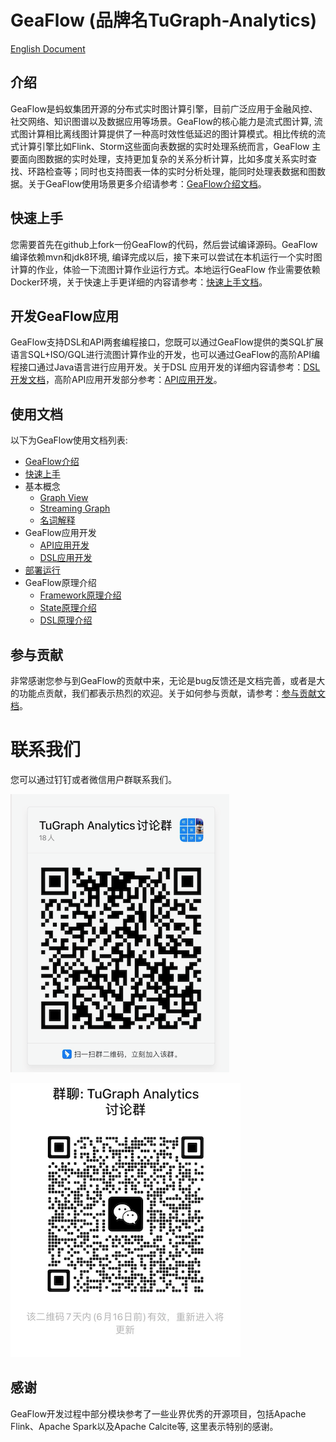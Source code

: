 # GeaFlow (品牌名TuGraph-Analytics)

[English Document](README.md)
<!--intro-start-->
## 介绍
GeaFlow是蚂蚁集团开源的分布式实时图计算引擎，目前广泛应用于金融风控、社交网络、知识图谱以及数据应用等场景。GeaFlow的核心能力是流式图计算,
流式图计算相比离线图计算提供了一种高时效性低延迟的图计算模式。相比传统的流式计算引擎比如Flink、Storm这些面向表数据的实时处理系统而言，GeaFlow
主要面向图数据的实时处理，支持更加复杂的关系分析计算，比如多度关系实时查找、环路检查等；同时也支持图表一体的实时分析处理，能同时处理表数据和图数据。关于GeaFlow使用场景更多介绍请参考：[GeaFlow介绍文档](docs/docs-cn/introduction.md)。

## 快速上手

您需要首先在github上fork一份GeaFlow的代码，然后尝试编译源码。GeaFlow编译依赖mvn和jdk8环境, 编译完成以后，接下来可以尝试在本机运行一个实时图计算的作业，体验一下流图计算作业运行方式。本地运行GeaFlow
作业需要依赖Docker环境，关于快速上手更详细的内容请参考：[快速上手文档](docs/docs-cn/quick_start.md)。

## 开发GeaFlow应用

GeaFlow支持DSL和API两套编程接口，您既可以通过GeaFlow提供的类SQL扩展语言SQL+ISO/GQL进行流图计算作业的开发，也可以通过GeaFlow的高阶API编程接口通过Java语言进行应用开发。关于DSL
应用开发的详细内容请参考：[DSL开发文档](docs/docs-cn/application-development/dsl/overview.md)，高阶API应用开发部分参考：[API应用开发](docs/docs-cn/application-development/api/guid.md)。

## 使用文档
以下为GeaFlow使用文档列表:
* [GeaFlow介绍](docs/docs-cn/introduction.md)
* [快速上手](docs/docs-cn/quick_start.md)
* 基本概念
    * [Graph View](docs/docs-cn/concepts/graph_view.md)
    * [Streaming Graph](docs/docs-cn/concepts/stream_graph.md)
    * [名词解释](docs/docs-cn/concepts/glossary.md)
* GeaFlow应用开发
    * [API应用开发](docs/docs-cn/application-development/api/guid.md)
    * [DSL应用开发](docs/docs-cn/application-development/dsl/overview.md)
* [部署运行](docs/docs-cn/deploy/install_guid.md)
* GeaFlow原理介绍
    * [Framework原理介绍](docs/docs-cn/principle/framework_principle.md)
    * [State原理介绍](docs/docs-cn/principle/state_principle.md)
    * [DSL原理介绍](docs/docs-cn/principle/dsl_principle.md)

## 参与贡献
非常感谢您参与到GeaFlow的贡献中来，无论是bug反馈还是文档完善，或者是大的功能点贡献，我们都表示热烈的欢迎。关于如何参与贡献，请参考：[参与贡献文档](docs/docs-cn/contribution.md)。

# 联系我们
您可以通过钉钉或者微信用户群联系我们。

![dingding](docs/static/img/dingding.png)

![wechat](docs/static/img/wechat.png)

## 感谢
GeaFlow开发过程中部分模块参考了一些业界优秀的开源项目，包括Apache Flink、Apache Spark以及Apache Calcite等, 这里表示特别的感谢。
<!--intro-end-->
